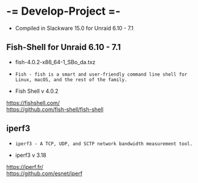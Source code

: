 
# -= Develop-Project =- 

- Compiled in Slackware 15.0 for Unraid 6.10 - 7.1

## Fish-Shell for Unraid 6.10 - 7.1

- fish-4.0.2-x86_64-1_SBo_da.txz

- `Fish - fish is a smart and user-friendly command line
  shell for Linux, macOS, and the rest of the family.`

- Fish Shell v 4.0.2

https://fishshell.com/<br>
https://github.com/fish-shell/fish-shell

## iperf3

- `iperf3 - A TCP, UDP, and SCTP network bandwidth measurement tool.`

- iperf3 v 3.18

https://iperf.fr/<br>
https://github.com/esnet/iperf

